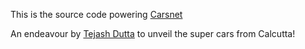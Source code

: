 This is the source code powering [Carsnet](https://carsnet.github.io)

An endeavour by [Tejash Dutta](https://www.facebook.com/tejash.datta) to unveil the super cars from Calcutta!
